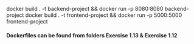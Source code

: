 docker build . -t backend-project && docker run -p 8080:8080 backend-project
docker build . -t frontend-project && docker run -p 5000:5000 frontend-project

#### Dockerfiles can be found from folders Exercise 1.13 & Exercise 1.12